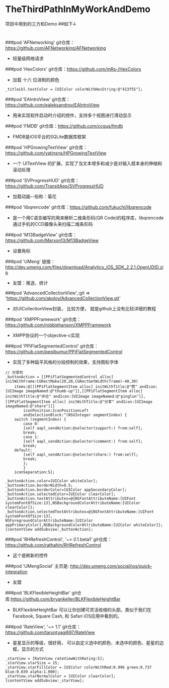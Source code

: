 # TheThirdPathInMyWorkAndDemo
项目中用到的三方和Demo
##如下↓
#
###pod 'AFNetworking'
git仓库：https://github.com/AFNetworking/AFNetworking
* 轻量级网络请求

###pod 'HexColors'
git仓库：https://github.com/mRs-/HexColors
* 加载 十六 位进制的颜色
```object
_titleLbl.textColor = [UIColor colorWithHexString:@"413f55"];
```

###pod 'EAIntroView'
git仓库：https://github.com/ealeksandrov/EAIntroView
* 用来实现软件启动时介绍的控件，支持多个视图进行滑动显示

###pod 'FMDB'
git仓库：https://github.com/ccgus/fmdb
* FMDB是iOS平台的SQLite数据库框架

###pod 'HPGrowingTextView'
git仓库：https://github.com/yatinsns/HPGrowingTextView
* 一个 UITextView 的扩展，实现了当文本增多和减少是对输入框本身的伸缩和滚动处理

###pod 'SVProgressHUD'
git仓库：https://github.com/TransitApp/SVProgressHUD
* 加载动画--俗称：菊花

###pod 'libqrencode'
git仓库：https://github.com/fukuchi/libqrencode
* 是一个用C语言编写的用来解析二维条形码(QR Code)的程序库，libqrencode通过手机的CCD摄像头来扫描二维条形码

###pod 'M13BadgeView'
git仓库：https://github.com/Marxon13/M13BadgeView
* 设置角标

###pod 'UMeng'
链接：http://dev.umeng.com/files/download/Analytics_iOS_SDK_2.2.1.OpenUDID.zip
* 友盟：推送、统计

###pod 'AdvancedCollectionView',:git => 'https://github.com/akolov/AdvancedCollectionView.git'
* 对UICollectionView封装， 比较方便， 就是github上没有比较详细的教程

###pod 'XMPPFramework'
git仓库：https://github.com/robbiehanson/XMPPFramework
* XMPP协议的一个objective-c实现

###pod 'PPiFlatSegmentedControl'
git仓库：https://github.com/pepibumur/PPiFlatSegmentedControl
* 实现了多种扁平风格的分段控制的效果，支持图标字体
```object
// 分享栏
_buttonAction = [[PPiFlatSegmentedControl alloc] initWithFrame:CGRectMake(20,20,CGRectGetWidth(frame)-40,30)
    items:@[[[PPiFlatSegmentItem alloc] initWithTitle:@"赞" andIcon:[UIImage imageNamed:@"thumb-up"]],[[PPiFlatSegmentItem alloc] initWithTitle:@"评论" andIcon:[UIImage imageNamed:@"pinglun"]],[[PPiFlatSegmentItem alloc] initWithTitle:@"分享" andIcon:[UIImage imageNamed:@"share"]]]
        iconPosition:IconPositionLeft
        andSelectionBlock:^(NSUInteger segmentIndex) {
    switch (segmentIndex) {
        case 0:
        [self aapl_sendAction:@selector(support:) from:self];
        break;
        case 1:
        [self aapl_sendAction:@selector(comment:) from:self];
        break;
    default:
        [self aapl_sendAction:@selector(share:) from:self];
        break;
        };
        }
    iconSeparation:5];

_buttonAction.color=[UIColor whiteColor];
_buttonAction.borderWidth=0.5;
_buttonAction.borderColor=[UIColor appSecondaryColor];
_buttonAction.selectedColor=[UIColor clearColor];
_buttonAction.textAttributes=@{NSFontAttributeName:[UIFont systemFontOfSize:13],NSBackgroundColorAttributeName:[UIColor clearColor]};
_buttonAction.selectedTextAttributes=@{NSFontAttributeName:[UIFont systemFontOfSize:13],
NSForegroundColorAttributeName:[UIColor appPrimaryColor],NSBackgroundColorAttributeName:[UIColor whiteColor]};
[contentView addSubview:_buttonAction];

```

###pod 'RHRefreshControl', '~> 0.1.beta1'
git仓库：https://github.com/rathahin/RHRefreshControl
* 这个是刷新的控件

###pod 'UMengSocial'
主页是: http://dev.umeng.com/social/ios/quick-integration
* 友盟

###pod 'BLKFlexibleHeightBar'
git仓库:https://github.com/bryankeller/BLKFlexibleHeightBar
* BLKFlexibleHeightBar 可以让你创建可灵活收缩的头部。类似于我们在Facebook, Square Cash, 和 Safari iOS应用中看到的。 

###pod 'RateView', '~> 1.1'
git仓库：https://github.com/taruntyagi697/RateView
* 星星显示的等级，很好用， 可以自定义选中的颜色、未选中的颜色、星星的边框，显示的方式
```object
_starView = [RateView rateViewWithRating:5];
_starView.starSize = 15;
_starView.starFillColor = [UIColor colorWithRed:0.996 green:0.737 blue:0.039 alpha:1.000];
_starView.starNormalColor = [UIColor clearColor];
[contentView addSubview:_starView];
```




